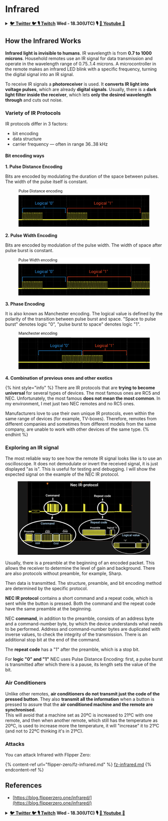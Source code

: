 # Infrared

<details>

<summary><a href="https://twitter.com/carlospolopm"><strong>🐦 Twitter 🐦 </strong></a><a href="https://www.twitch.tv/hacktricks_live/schedule"><strong>🎙️ Twitch</strong></a> <strong>Wed - 18.30(UTC) 🎙️ </strong> <a href="https://www.youtube.com/@hacktricks_LIVE"><strong>🎥 Youtube 🎥</strong></a></summary>

* Do you work in a **cybersecurity company**? Do you want to see your **company advertised in HackTricks**? or do you want to have access to the **latest version of the PEASS or download HackTricks in PDF**? Check the [**SUBSCRIPTION PLANS**](https://github.com/sponsors/carlospolop)!
* Discover [**The PEASS Family**](https://opensea.io/collection/the-peass-family), our collection of exclusive [**NFTs**](https://opensea.io/collection/the-peass-family)
* Get the [**official PEASS & HackTricks swag**](https://peass.creator-spring.com)
* **Join the** [**💬**](https://emojipedia.org/speech-balloon/) [**Discord group**](https://discord.gg/hRep4RUj7f) or the [**telegram group**](https://t.me/peass) or **follow** me on **Twitter** [**🐦**](https://github.com/carlospolop/hacktricks/tree/7af18b62b3bdc423e11444677a6a73d4043511e9/\[https:/emojipedia.org/bird/README.md)[**@carlospolopm**](https://twitter.com/carlospolopm)**.**
* **Share your hacking tricks by submitting PRs to the** [**hacktricks repo**](https://github.com/carlospolop/hacktricks) **and** [**hacktricks-cloud repo**](https://github.com/carlospolop/hacktricks-cloud).

</details>

## How the Infrared Works <a href="#how-the-infrared-port-works" id="how-the-infrared-port-works"></a>

**Infrared light is invisible to humans**. IR wavelength is from **0.7 to 1000 microns**. Household remotes use an IR signal for data transmission and operate in the wavelength range of 0.75..1.4 microns. A microcontroller in the remote makes an infrared LED blink with a specific frequency, turning the digital signal into an IR signal.

To receive IR signals a **photoreceiver** is used. It **converts IR light into voltage pulses**, which are already **digital signals**. Usually, there is a **dark light filter inside the receiver**, which lets **only the desired wavelength through** and cuts out noise.

### Variety of IR Protocols <a href="#variety-of-ir-protocols" id="variety-of-ir-protocols"></a>

IR protocols differ in 3 factors:

* bit encoding
* data structure
* carrier frequency — often in range 36..38 kHz

#### Bit encoding ways <a href="#bit-encoding-ways" id="bit-encoding-ways"></a>

**1. Pulse Distance Encoding**

Bits are encoded by modulating the duration of the space between pulses. The width of the pulse itself is constant.

<figure><img src="../../.gitbook/assets/image (16).png" alt=""><figcaption></figcaption></figure>

**2. Pulse Width Encoding**

Bits are encoded by modulation of the pulse width. The width of space after pulse burst is constant.

<figure><img src="../../.gitbook/assets/image (29) (1).png" alt=""><figcaption></figcaption></figure>

**3. Phase Encoding**

It is also known as Manchester encoding. The logical value is defined by the polarity of the transition between pulse burst and space. "Space to pulse burst" denotes logic "0", "pulse burst to space" denotes logic "1".

<figure><img src="../../.gitbook/assets/image (25).png" alt=""><figcaption></figcaption></figure>

**4. Combination of previous ones and other exotics**

{% hint style="info" %}
There are IR protocols that are **trying to become universal** for several types of devices. The most famous ones are RC5 and NEC. Unfortunately, the most famous **does not mean the most common**. In my environment, I met just two NEC remotes and no RC5 ones.

Manufacturers love to use their own unique IR protocols, even within the same range of devices (for example, TV-boxes). Therefore, remotes from different companies and sometimes from different models from the same company, are unable to work with other devices of the same type.
{% endhint %}

### Exploring an IR signal

The most reliable way to see how the remote IR signal looks like is to use an oscilloscope. It does not demodulate or invert the received signal, it is just displayed "as is". This is useful for testing and debugging. I will show the expected signal on the example of the NEC IR protocol.

<figure><img src="../../.gitbook/assets/image (18) (2).png" alt=""><figcaption></figcaption></figure>

Usually, there is a preamble at the beginning of an encoded packet. This allows the receiver to determine the level of gain and background. There are also protocols without preamble, for example, Sharp.

Then data is transmitted. The structure, preamble, and bit encoding method are determined by the specific protocol.

**NEC IR protocol** contains a short command and a repeat code, which is sent while the button is pressed. Both the command and the repeat code have the same preamble at the beginning.

NEC **command**, in addition to the preamble, consists of an address byte and a command-number byte, by which the device understands what needs to be performed. Address and command-number bytes are duplicated with inverse values, to check the integrity of the transmission. There is an additional stop bit at the end of the command.

The **repeat code** has a "1" after the preamble, which is a stop bit.

For **logic "0" and "1"** NEC uses Pulse Distance Encoding: first, a pulse burst is transmitted after which there is a pause, its length sets the value of the bit.

### Air Conditioners

Unlike other remotes, **air conditioners do not transmit just the code of the pressed button**. They also **transmit all the information** when a button is pressed to assure that the **air conditioned machine and the remote are synchronised**.\
This will avoid that a machine set as 20ºC is increased to 21ºC with one remote, and then when another remote, which still has the temperature as 20ºC, is used to increase more the temperature, it will "increase" it to 21ºC (and not to 22ºC thinking it's in 21ºC).

### Attacks

You can attack Infrared with Flipper Zero:

{% content-ref url="flipper-zero/fz-infrared.md" %}
[fz-infrared.md](flipper-zero/fz-infrared.md)
{% endcontent-ref %}

## References

* [https://blog.flipperzero.one/infrared/](https://blog.flipperzero.one/infrared/)

<details>

<summary><a href="https://twitter.com/carlospolopm"><strong>🐦 Twitter 🐦 </strong></a><a href="https://www.twitch.tv/hacktricks_live/schedule"><strong>🎙️ Twitch</strong></a> <strong>Wed - 18.30(UTC) 🎙️ </strong> <a href="https://www.youtube.com/@hacktricks_LIVE"><strong>🎥 Youtube 🎥</strong></a></summary>

* Do you work in a **cybersecurity company**? Do you want to see your **company advertised in HackTricks**? or do you want to have access to the **latest version of the PEASS or download HackTricks in PDF**? Check the [**SUBSCRIPTION PLANS**](https://github.com/sponsors/carlospolop)!
* Discover [**The PEASS Family**](https://opensea.io/collection/the-peass-family), our collection of exclusive [**NFTs**](https://opensea.io/collection/the-peass-family)
* Get the [**official PEASS & HackTricks swag**](https://peass.creator-spring.com)
* **Join the** [**💬**](https://emojipedia.org/speech-balloon/) [**Discord group**](https://discord.gg/hRep4RUj7f) or the [**telegram group**](https://t.me/peass) or **follow** me on **Twitter** [**🐦**](https://github.com/carlospolop/hacktricks/tree/7af18b62b3bdc423e11444677a6a73d4043511e9/\[https:/emojipedia.org/bird/README.md)[**@carlospolopm**](https://twitter.com/carlospolopm)**.**
* **Share your hacking tricks by submitting PRs to the** [**hacktricks repo**](https://github.com/carlospolop/hacktricks) **and** [**hacktricks-cloud repo**](https://github.com/carlospolop/hacktricks-cloud).

</details>
